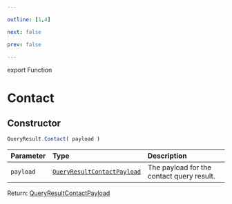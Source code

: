 ```yaml
---

outline: [1,4]

next: false

prev: false

---
```


export Function
# Contact

## Constructor
 ```ts
 QueryResult.Contact( payload )
 ```
 
 | Parameter | Type | Description |
| :--- | :--- | :--- |
| `payload` | [`QueryResultContactPayload`](../../../interfaces/QueryResultContactPayload.md) | The payload for the contact query result. |

Return: [QueryResultContactPayload](../../../interfaces/QueryResultContactPayload.md)
